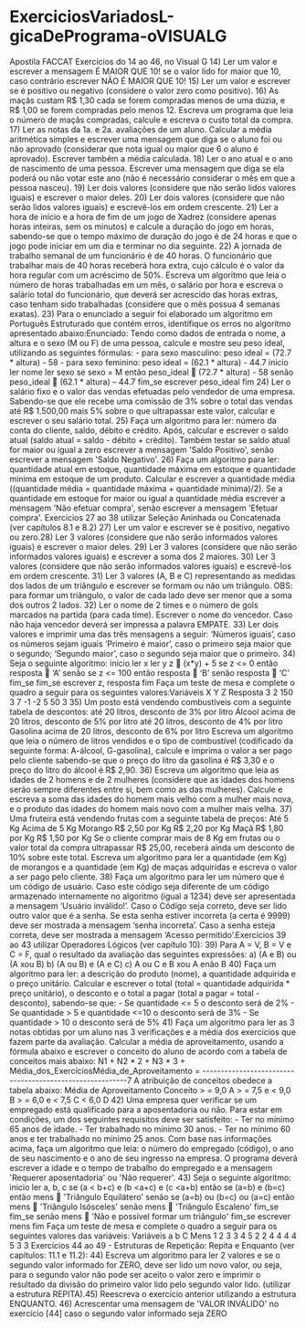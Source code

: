 # ExerciciosVariadosL-gicaDePrograma-oVISUALG
Apostila FACCAT Exercícios do 14 ao 46, no Visual G
14)  Ler  um  valor  e  escrever  a  mensagem  É  MAIOR  QUE  10!  se  o  valor  lido  for  maior  que  10,  caso contrário escrever NÃO É MAIOR QUE 10!
15) Ler um valor e escrever se é positivo ou negativo (considere o valor zero como positivo). 
16) As  maçãs  custam  R$  1,30  cada  se  forem  compradas  menos  de  uma  dúzia, e  R$  1,00  se  forem compradas  pelo  menos  12.  Escreva  um  programa  que  leia  o  número  de  maçãs  compradas,  calcule  e escreva o custo total da compra. 
17)  Ler  as  notas  da  1a.  e  2a.  avaliações  de  um  aluno.  Calcular  a  média aritmética  simples  e  escrever uma mensagem que diga se o aluno foi ou não aprovado (considerar que nota igual ou maior que 6 o aluno é aprovado). Escrever também a média calculada. 
18)  Ler  o  ano  atual  e  o  ano  de  nascimento  de  uma  pessoa.  Escrever  uma mensagem  que  diga  se  ela poderá ou não votar este ano (não é necessário considerar o mês em que a pessoa nasceu). 
19) Ler dois valores (considere que não serão lidos valores iguais) e escrever o maior deles.
20) Ler dois valores (considere que não serão lidos valores iguais) e escrevê-los em ordem crescente. 
21) Ler a hora de início e a hora de fim de um jogo de Xadrez (considere apenas horas inteiras, sem os minutos) e calcule a duração do jogo em horas, sabendo-se que o tempo máximo de duração do jogo é de 24 horas e que o jogo pode iniciar em um dia e terminar no dia seguinte. 
 22) A jornada de trabalho semanal de um funcionário é de 40 horas. O funcionário que trabalhar mais de  40  horas  receberá  hora  extra,  cujo  cálculo  é  o  valor  da  hora  regular  com  um  acréscimo  de  50%. Escreva um algoritmo que leia o número de horas trabalhadas em um mês, o salário por hora e escreva o salário total do funcionário, que deverá ser acrescido das horas extras, caso tenham sido trabalhadas (considere que o mês possua 4 semanas exatas). 23)  Para  o  enunciado  a  seguir  foi  elaborado  um  algoritmo  em  Português  Estruturado  que contém erros, identifique os erros no algoritmo apresentado abaixo:Enunciado: Tendo como dados de entrada o nome, a altura e o sexo (M ou F) de uma pessoa, calcule e mostre seu peso ideal, utilizando as seguintes fórmulas: - para sexo masculino:  peso ideal = (72.7 * altura) - 58 - para sexo feminino:  peso ideal = (62.1 * altura) - 44.7 inicio ler nome ler sexo se sexo = M então peso_ideal  (72.7 * altura) - 58 senão peso_ideal  (62.1 * altura) – 44.7      fim_se escrever  peso_ideal fim 24) Ler o salário fixo e o valor das vendas efetuadas pelo vendedor de uma empresa. Sabendo-se que ele  recebe  uma  comissão  de  3%  sobre  o  total  das  vendas  até  R$  1.500,00  mais  5%  sobre  o  que ultrapassar este valor, calcular e escrever o seu salário total. 25) Faça um  algoritmo para ler: número da  conta do cliente, saldo, débito e  crédito. Após,  calcular e escrever o saldo atual (saldo atual = saldo - débito + crédito). Também testar se saldo atual for maior ou igual a zero escrever a mensagem 'Saldo Positivo', senão escrever a mensagem 'Saldo Negativo'. 26)  Faça  um  algoritmo  para  ler:  quantidade  atual  em  estoque,  quantidade  máxima  em  estoque  e quantidade  mínima  em  estoque  de  um  produto.  Calcular  e  escrever  a  quantidade  média  ((quantidade média = quantidade máxima + quantidade mínima)/2). Se a quantidade em estoque for maior ou igual a  quantidade  média  escrever  a  mensagem  'Não  efetuar  compra',  senão  escrever  a  mensagem  'Efetuar compra'. Exercícios 27 ao 38 utilizar Seleção Aninhada ou Concatenada (ver capítulos 8.1 e 8.2) 27) Ler um valor e escrever se é positivo, negativo ou zero.28) Ler 3 valores (considere que não serão informados valores iguais) e escrever o maior deles. 29)  Ler  3  valores (considere  que  não  serão  informados  valores  iguais) e  escrever  a  soma  dos  2 maiores. 
30)  Ler  3  valores (considere  que  não  serão  informados  valores  iguais)  e  escrevê-los  em  ordem crescente. 31) Ler 3 valores (A, B e C) representando as medidas dos lados de um triângulo e escrever se formam ou não um triângulo. OBS: para formar um triângulo, o valor de cada lado deve ser menor que a soma dos outros 2 lados. 32) Ler o nome de 2 times e o número de gols marcados na partida (para cada time). Escrever o nome do vencedor. Caso não haja vencedor deverá ser impressa a palavra EMPATE. 33) Ler dois valores e imprimir uma das três mensagens a seguir: ‘Números iguais’, caso os números sejam iguais ‘Primeiro é maior’, caso o primeiro seja maior que o segundo; ‘Segundo maior’, caso o segundo seja maior que o primeiro.  34) Seja o seguinte algoritmo: início ler x ler y z  (x*y) + 5 se z <= 0 então resposta  ‘A’ senão se z <= 100 então resposta  ‘B’ senão resposta  ‘C’         fim_se       fim_se escrever  z, resposta fim Faça um teste de mesa e complete o quadro a seguir para os seguintes valores:Variáveis X Y Z Resposta 3 2 150 3 7 -1 -2 5 50 3 
35) Um posto está vendendo combustíveis com a seguinte tabela de descontos: até 20 litros, desconto de 3% por litro Álcool acima de 20 litros, desconto de 5% por litro até 20 litros, desconto de 4% por litro Gasolina acima de 20 litros, desconto de 6% por litro Escreva  um  algoritmo  que  leia  o  número  de  litros  vendidos  e  o  tipo  de  combustível (codificado  da seguinte  forma: A-álcool, G-gasolina),  calcule  e  imprima  o  valor  a  ser  pago  pelo  cliente  sabendo-se que o preço do litro da gasolina é R$ 3,30 e o preço do litro do álcool é R$ 2,90. 36)  Escreva  um  algoritmo  que  leia  as  idades  de  2  homens  e  de  2  mulheres (considere  que  as  idades dos  homens  serão  sempre  diferentes  entre  si,  bem  como  as  das  mulheres).  Calcule  e  escreva  a  soma das  idades  do  homem  mais  velho  com  a  mulher  mais  nova,  e  o  produto  das  idades  do  homem  mais novo com a mulher mais velha. 37) Uma fruteira está vendendo frutas com a seguinte tabela de preços: Até 5 Kg Acima de 5 Kg Morango R$ 2,50 por Kg R$ 2,20 por Kg Maçã R$ 1,80 por Kg R$ 1,50 por Kg Se o cliente comprar mais de 8 Kg em frutas ou o valor total da compra ultrapassar R$ 25,00, receberá ainda  um  desconto  de  10%  sobre  este  total.  Escreva  um  algoritmo  para  ler  a  quantidade  (em  Kg)  de morangos e a quantidade (em Kg) de maças adquiridas e escreva o valor a ser pago pelo cliente. 38)  Faça  um  algoritmo  para  ler  um  número  que  é  um  código  de  usuário.  Caso  este  código  seja diferente  de  um  código  armazenado  internamente  no  algoritmo  (igual  a 1234)  deve  ser  apresentada  a mensagem ‘Usuário inválido!’. Caso o Código seja correto, deve ser lido outro valor que é a senha. Se esta senha estiver incorreta (a certa  é 9999) deve ser mostrada a mensagem ‘senha incorreta’. Caso a senha esteja correta, deve ser mostrada a mensagem ‘Acesso permitido’.Exercícios 39 ao 43 utilizar Operadores Lógicos (ver capítulo 10): 39) Para  A = V,  B = V  e  C = F,  qual o resultado da avaliação das seguintes expressões: a) (A  e  B)  ou  (A  xou  B) b) (A  ou  B) e (A  e  C) c) A  ou  C  e  B  xou  A  enão  B 
 40)  Faça  um  algoritmo  para  ler:  a  descrição  do  produto  (nome),  a  quantidade  adquirida  e  o  preço unitário. Calcular e escrever o total (total = quantidade adquirida * preço unitário), o desconto e o total a pagar (total a pagar = total - desconto), sabendo-se que: - Se quantidade  <= 5  o desconto será de 2% - Se quantidade  > 5  e  quantidade  <=10  o desconto será de 3% - Se quantidade  >  10 o desconto será de 5% 41)  Faça  um  algoritmo  para  ler  as  3  notas  obtidas  por  um  aluno  nas  3 verificações  e  a  média  dos exercícios que fazem parte da avaliação. Calcular a média de aproveitamento, usando a fórmula abaixo e escrever o conceito do aluno de acordo com a tabela de conceitos mais abaixo: N1 + N2 * 2 + N3 * 3 + Média_dos_ExercíciosMédia_de_Aproveitamento  =    ---------------------------------------------------------7 A atribuição de conceitos obedece a tabela abaixo: Média de Aproveitamento Conceito > =  9,0  A > =  7,5  e  <  9,0 B > =  6,0  e  <  7,5 C <  6,0 D 42) Uma empresa quer verificar se um empregado está qualificado para a aposentadoria ou não. Para estar em condições, um dos seguintes requisitos deve ser satisfeito: - Ter no mínimo 65 anos de idade. - Ter trabalhado no mínimo 30 anos. - Ter no mínimo 60 anos  e ter trabalhado no mínimo 25 anos. Com base nas informações acima, faça um algoritmo que leia: o número do empregado (código), o ano de seu nascimento e o ano de seu ingresso na empresa. O programa deverá escrever a idade e o tempo de trabalho do empregado e a mensagem 'Requerer aposentadoria'  ou  'Não requerer'.
43) Seja o seguinte algoritmo: inicio ler a, b, c se (a < b+c) e (b <a+c) e (c <a+b) então se (a=b) e (b=c) então mens  'Triângulo Equilátero' senão se (a=b) ou (b=c) ou (a=c) então mens  'Triângulo Isósceles' senão mens  'Triângulo Escaleno'                   fim_se             fim_se senão mens  'Não e possível formar um triângulo' fim_se escrever mens fim Faça um teste de mesa e complete o quadro a seguir para os seguintes valores das variáveis: Variáveis a b C Mens 1 2 3 3 4 5 2 2 4 4 4 4 5 3 3 Exercícios 44 ao 49 - Estruturas de Repetição: Repita e Enquanto (ver capítulos: 11.1 e 11.2): 44) Escreva um algoritmo para ler 2 valores e se o segundo valor informado for ZERO, deve ser lido um novo valor, ou seja, para o segundo valor não pode ser aceito o valor zero e imprimir o resultado da divisão do primeiro valor lido pelo segundo valor lido. (utilizar a estrutura REPITA).45) Reescreva o exercício anterior utilizando a estrutura ENQUANTO. 46) Acrescentar  uma  mensagem  de 'VALOR  INVÁLIDO'  no  exercício  [44]  caso  o  segundo  valor informado seja ZERO

